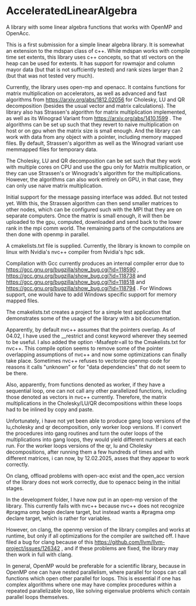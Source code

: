 # AcceleratedLinearAlgebra
A library with some linear algebra functions that works with OpenMP and OpenAcc.

This is a first submission for a simple linear algebra library. It is somewhat an extension to the mdspan class of c++.
While mdspan works with compile time set extents, this library uses c++ concepts, so that stl vectors on the heap can be used for extents.
It has support for rowmajor and column mayor data (but that is not suffciently tested) and rank sizes larger than 2 (but that was not tested very much).

Currently, the library uses open-mp and openacc. It contains functions for matrix multiplication on accelerators, as well as advanced and fast algorithms from https://arxiv.org/abs/1812.02056 for Cholesky, LU and QR decomposition (besides the usual vector and matrix calculations). The library also has Strassen's algorithm for matrix multiplication implemented, as well as its Winograd Variant from https://arxiv.org/abs/1410.1599 . The algorithms can be set up such that they revert to naive multiplication on host or on gpu when the matrix size is small enough. And the library can work with data from any object with a pointer, including memory mapped files. By default, Strassen's algorithm as well as the Winograd variant use memmapped files for temporary data.


The Cholesky, LU and QR decomposition can be set such that they work with multiple cores on CPU and use the gpu only for Matrix multiplication, or they can use Strassen's or Winograds's algorithm for the multiplications. However, the algorithms can also work entirely on GPU, in that case, they can only use naive matrix multiplication.

Initial support for the message passing interface was added. But not tested yet. With this, the Strassen algorithm can then send smaller matrices to other nodes, which can be configured such with the MPI that they are on separate computers. Once the matrix is small enough, it will then be uploaded to the gpu, computed, downloaded and send back to the lower rank in the mpi comm world. The remaining parts of the computations are then done with openmp in parallel.

A cmakelists.txt file is supplied. Currently, the library is known to compile on linux with Nvidia's nvc++ compiler from Nvidia's hpc sdk.

Compilation with Gcc currently produces an internal compiler error due to https://gcc.gnu.org/bugzilla/show_bug.cgi?id=118590 , https://gcc.gnu.org/bugzilla/show_bug.cgi?id=118738 and https://gcc.gnu.org/bugzilla/show_bug.cgi?id=118518 and https://gcc.gnu.org/bugzilla/show_bug.cgi?id=118794 . For Windows support, one would have to add Windows specific support for memory mapped files. 


The cmakelists.txt creates a project for a simple test application that demonstrates some of the usage of the library with a bit documentation.

Apparently, by default nvc++ assumes that the pointers overlap. As of 04.02, I have used the __restrict and const keyword wherever they seemed to be useful. I also added the option  -Msafeptr=all to the Cmakelists.txt for nvc++. This compile option seems to remove some of the pointer overlapping assumptions of nvc++ and now some optimizations can finally take place. Sometimes nvc++ refuses to vectorize openmp code for reasons it calls "unknown" or for "data dependencies" that do not seem to be there.

Also, apparently, from functions denoted as worker, if they have a sequential loop, one can not call any other parallelized functions, including those denoted as vectors in nvc++ currently. Therefore, the matrix multiplications in the Cholesky/LU/QR decompositions within these loops had to be inlined by copy and paste. 

Unfortunately, i have not yet been able to produce gang loop versions of the lu,cholesky and qr decomposition, only worker loop versions. If i convert the procedures into gang routines and turn  the outer loops of the multiplications into gang loops, they would yield different numbers at each run. 
For the worker loops versions of the qr, lu and Cholesky decompositions, after running them a few hundreds of times and with different matrices, i can now, by 12.02.2025, asses that they appear to work correctly.




On clang, offload problems with open-acc exist and the open_acc version of the library does not work correctly, due to openacc being in the initial stages.


In the development folder, I have now put in an open-mp version of the library. This currently fails with nvc++ because nvc++ does not recognize #pragma omp begin declare target, but instead wants a #pragma omp declare target, which is rather for variables.

However, on clang, the openmp version of the library compiles and works at runtime, but only if all optimizations for the compiler are switched off. 
I have filed a bug for clang because of this https://github.com/llvm/llvm-project/issues/126342 , and if these problems are fixed, the library may then work in full with clang.

In general, OpenMP would be preferable for a scientific library, because in OpenMP one can have nested parallelism, where parallel for loops can call functions which open other parallel for loops. This is essential if one has complex algorithms where one may have complex procedures within a repeated parallelizable loop, like solving eigenvalue problems which contain parallel loops themselves.



